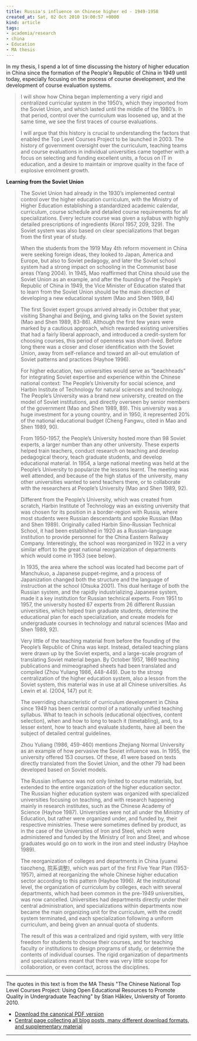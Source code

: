 ```yaml
---
title: Russia's influence on Chinese higher ed - 1949-1958
created_at: Sat, 02 Oct 2010 19:00:57 +0000
kind: article
tags:
- academia/research
- china
- Education
- MA thesis
---
```


In my thesis, I spend a lot of time discussing the history of higher
education in China since the formation of the People's Republic of China
in 1949 until today, especially focusing on the process of course
development, and the development of course evaluation systems.

> I will show how China began implementing a very rigid and centralized
> curricular system in the 1950’s, which they imported from the Soviet
> Union, and which lasted until the middle of the 1980’s. In that
> period, control over the curriculum was loosened up, and at the same
> time, we see the first traces of course evaluations.
>
> I will argue that this history is crucial to understanding the factors
> that enabled the Top Level Courses Project to be launched in 2003. The
> history of government oversight over the curriculum, teaching teams
> and course evaluations in individual universities came together with a
> focus on selecting and funding excellent units, a focus on IT in
> education, and a desire to maintain or improve quality in the face of
> explosive enrolment growth.

**Learning from the Soviet Union**

> The Soviet Union had already in the 1930’s implemented central control
> over the higher education curriculum, with the Ministry of Higher
> Education establishing a standardized academic calendar, curriculum,
> course schedule and detailed course requirements for all
> specializations. Every lecture course was given a syllabus with highly
> detailed prescriptions of ingredients (Korol 1957, 209, 329). The
> Soviet system was also based on clear specializations that began from
> the first year of study.
>
> When the students from the 1919 May 4th reform movement in China were
> seeking foreign ideas, they looked to Japan, America and Europe, but
> also to Soviet pedagogy, and later the Soviet school system had a
> strong impact on schooling in the Communist base areas (Yang 2004). In
> 1945, Mao reaffirmed that China should use the Soviet Union as an
> example, and after the founding of the People’s Republic of China in
> 1949, the Vice Minister of Education stated that to learn from the
> Soviet Union should be the main direction of developing a new
> educational system (Mao and Shen 1989, 84)
>
> The first Soviet expert groups arrived already in October that year,
> visiting Shanghai and Beijing, and giving talks on the Soviet system
> (Mao and Shen 1989, 83-86). Although the first few years were marked
> by a cautious approach, which rewarded existing universities that had
> a fairly liberal approach, and introduced a credit-system for choosing
> courses, this period of openness was short-lived. Before long there
> was a closer and closer identification with the Soviet Union, away
> from self-reliance and toward an all-out emulation of Soviet patterns
> and practices (Hayhoe 1996).
>
> For higher education, two universities would serve as “beachheads” for
> integrating Soviet expertise and experience within the Chinese
> national context: The People’s University for social science, and
> Harbin Institute of Technology for natural sciences and technology.
> The People’s University was a brand new university, created on the
> model of Soviet institutions, and directly overseen by senior members
> of the government (Mao and Shen 1989, 89). This university was a huge
> investment for a young country, and in 1950, it represented 20% of the
> national educational budget (Cheng Fangwu, cited in Mao and Shen 1989,
> 90).
>
> From 1950-1957, the People’s University hosted more than 98 Soviet
> experts, a larger number than any other university. These experts
> helped train teachers, conduct research on teaching and develop
> pedagogical theory, teach graduate students, and develop educational
> material. In 1954, a large national meeting was held at the People’s
> University to popularize the lessons learnt. The meeting was well
> attended, and because of the high status of the university, many other
> universities wanted to send teachers there, or to collaborate with the
> researchers at People’s University (Mao and Shen 1989, 92).
>
> Different from the People’s University, which was created from
> scratch, Harbin Institute of Technology was an existing university
> that was chosen for its position in a border-region with Russia, where
> most students were Russian descendants and spoke Russian (Mao and Shen
> 1989). Originally called Harbin Sino-Russian Technical School, it had
> been established in 1920 as a Russian-language institution to provide
> personnel for the China Eastern Railway Company. Interestingly, the
> school was reorganized in 1922 in a very similar effort to the great
> national reorganization of departments which would come in 1953 (see
> below).
>
> In 1935, the area where the school was located had become part of
> Manchukuo, a Japanese puppet-regime, and a process of Japanization
> changed both the structure and the language of instruction at the
> school (Otsuka 2001). This dual heritage of both the Russian system,
> and the rapidly industrializing Japanese system, made it a key
> institution for Russian technical experts. From 1951 to 1957, the
> university hosted 67 experts from 26 different Russian universities,
> which helped train graduate students, determine the educational plan
> for each specialization, and create models for undergraduate courses
> in technology and natural sciences (Mao and Shen 1989, 92).
>
> Very little of the teaching material from before the founding of the
> People’s Republic of China was kept. Instead, detailed teaching plans
> were drawn up by the Soviet experts, and a large-scale program of
> translating Soviet material began. By October 1957, 1869 teaching
> publications and mimeographed sheets had been translated and compiled
> (Zhou Yuliang 1986, 448-449). Due to the strong centralization of the
> higher education system, also a lesson from the Soviet system, this
> material was in use at all Chinese universities. As Lewin et al.
> (2004, 147) put it:
>
> The overriding characteristic of curriculum development in China since
> 1949 has been central control of a nationally unified teaching
> syllabus. What to teach in schools (educational objectives, content
> selection), when and how to long to teach it (timetabling), and, to a
> lesser extent, how to teach and evaluate students, have all been the
> subject of detailed central guidelines.
>
> Zhou Yuliang (1986, 459-460) mentions Zhejiang Normal University as an
> example of how pervasive the Soviet influence was. In 1955, the
> university offered 153 courses. Of these, 41 were based on texts
> directly translated from the Soviet Union, and the other 79 had been
> developed based on Soviet models.
>
> The Russian influence was not only limited to course materials, but
> extended to the entire organization of the higher education sector.
> The Russian higher education system was organized with specialized
> universities focusing on teaching, and with research happening mainly
> in research institutes, such as the Chinese Academy of Science (Hayhoe
> 1987). Universities were not all under the Ministry of Education, but
> rather were organized under, and funded by, their respective
> ministries. These were sometimes defined by product, as in the case of
> the Universities of Iron and Steel, which were administered and funded
> by the Ministry of Iron and Steel, and whose graduates would go on to
> work in the iron and steel industry (Hayhoe 1989).
>
> The reorganization of colleges and departments in China (yuanxi
> tiaozheng, 院系调整), which was part of the first Five Year Plan
> (1953-1957), aimed at reorganizing the whole Chinese higher education
> sector according to this pattern (Hayhoe 1996). At the institutional
> level, the organization of curriculum by colleges, each with several
> departments, which had been common in the pre-1949 universities, was
> now cancelled. Universities had departments directly under their
> central administration, and specializations within departments now
> became the main organizing unit for the curriculum, with the credit
> system terminated, and each specialization following a uniform
> curriculum, and being given an annual quota of students.
>
> The result of this was a centralized and rigid system, with very
> little freedom for students to choose their courses, and for teaching
> faculty or institutions to design programs of study, or determine the
> contents of individual courses. The rigid organization of departments
> and specializations meant that there was very little scope for
> collaboration, or even contact, across the disciplines.

* * * * *

The quotes in this text is from the MA Thesis "The Chinese National Top
Level Courses Project: Using Open Educational Resources to Promote
Quality in Undergraduate Teaching" by Stian Håklev, University of
Toronto 2010.

-   [Download the canonical PDF
  version](http://reganmian.net/top-level-courses/Haklev_Stian_201009_MA_thesis.pdf)
-   [Central page collecting all blog posts, many different download
  formats, and supplementary
  material](http://reganmian.net/top-level-courses)

* * * * *
